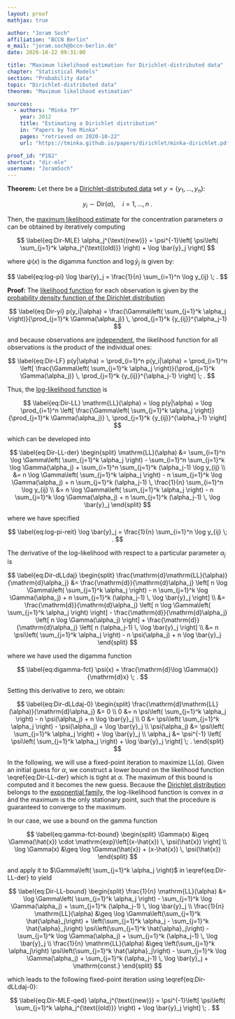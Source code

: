 ```yaml
---
layout: proof
mathjax: true

author: "Joram Soch"
affiliation: "BCCN Berlin"
e_mail: "joram.soch@bccn-berlin.de"
date: 2020-10-22 09:31:00

title: "Maximum likelihood estimation for Dirichlet-distributed data"
chapter: "Statistical Models"
section: "Probability data"
topic: "Dirichlet-distributed data"
theorem: "Maximum likelihood estimation"

sources:
  - authors: "Minka TP"
    year: 2012
    title: "Estimating a Dirichlet distribution"
    in: "Papers by Tom Minka"
    pages: "retrieved on 2020-10-22"
    url: "https://tminka.github.io/papers/dirichlet/minka-dirichlet.pdf"

proof_id: "P182"
shortcut: "dir-mle"
username: "JoramSoch"
---
```



**Theorem:** Let there be a [Dirichlet-distributed data](/D/dir-data) set $y = \left\lbrace y_1, \ldots, y_n \right\rbrace$:

$$ \label{eq:Dir}
y_i \sim \mathrm{Dir}(\alpha), \quad i = 1, \ldots, n \; .
$$

Then, the [maximum likelihood estimate](/D/mle) for the concentration parameters $\alpha$ can be obtained by iteratively computing

$$ \label{eq:Dir-MLE}
\alpha_j^{\text{(new)}} = \psi^{-1}\left[ \psi\left( \sum_{j=1}^k \alpha_j^{\text{(old)}} \right) + \log \bar{y}_j \right]
$$

where $\psi(x)$ is the digamma function and $\log \bar{y}_j$ is given by:

$$ \label{eq:log-pi}
\log \bar{y}_j = \frac{1}{n} \sum_{i=1}^n \log y_{ij} \; .
$$


**Proof:** The [likelihood function](/D/lf) for each observation is given by the [probability density function of the Dirichlet distribution](/P/dir-pdf)

$$ \label{eq:Dir-yi}
p(y_i|\alpha) = \frac{\Gamma\left( \sum_{j=1}^k \alpha_j \right)}{\prod_{j=1}^k \Gamma(\alpha_j)} \, \prod_{j=1}^k {y_{ij}}^{\alpha_j-1}
$$

and because observations are [independent](/D/ind), the likelihood function for all observations is the product of the individual ones:

$$ \label{eq:Dir-LF}
p(y|\alpha) = \prod_{i=1}^n p(y_i|\alpha) = \prod_{i=1}^n \left[ \frac{\Gamma\left( \sum_{j=1}^k \alpha_j \right)}{\prod_{j=1}^k \Gamma(\alpha_j)} \, \prod_{j=1}^k {y_{ij}}^{\alpha_j-1} \right] \; .
$$

Thus, the [log-likelihood function](/D/llf) is

$$ \label{eq:Dir-LL}
\mathrm{LL}(\alpha) = \log p(y|\alpha) = \log \prod_{i=1}^n \left[ \frac{\Gamma\left( \sum_{j=1}^k \alpha_j \right)}{\prod_{j=1}^k \Gamma(\alpha_j)} \, \prod_{j=1}^k {y_{ij}}^{\alpha_j-1} \right]
$$

which can be developed into

$$ \label{eq:Dir-LL-der}
\begin{split}
\mathrm{LL}(\alpha) &= \sum_{i=1}^n \log \Gamma\left( \sum_{j=1}^k \alpha_j \right) - \sum_{i=1}^n \sum_{j=1}^k \log \Gamma(\alpha_j) + \sum_{i=1}^n \sum_{j=1}^k (\alpha_j-1) \log y_{ij} \\
&= n \log \Gamma\left( \sum_{j=1}^k \alpha_j \right) - n \sum_{j=1}^k \log \Gamma(\alpha_j) + n \sum_{j=1}^k (\alpha_j-1) \, \frac{1}{n} \sum_{i=1}^n \log y_{ij} \\
&= n \log \Gamma\left( \sum_{j=1}^k \alpha_j \right) - n \sum_{j=1}^k \log \Gamma(\alpha_j) + n \sum_{j=1}^k (\alpha_j-1) \, \log \bar{y}_j
\end{split}
$$

where we have specified

$$ \label{eq:log-pi-reit}
\log \bar{y}_j = \frac{1}{n} \sum_{i=1}^n \log y_{ij} \; .
$$

The derivative of the log-likelihood with respect to a particular parameter $\alpha_j$ is

$$ \label{eq:Dir-dLLdaj}
\begin{split}
\frac{\mathrm{d}\mathrm{LL}(\alpha)}{\mathrm{d}\alpha_j} &= \frac{\mathrm{d}}{\mathrm{d}\alpha_j} \left[ n \log \Gamma\left( \sum_{j=1}^k \alpha_j \right) - n \sum_{j=1}^k \log \Gamma(\alpha_j) + n \sum_{j=1}^k (\alpha_j-1) \, \log \bar{y}_j \right] \\
&= \frac{\mathrm{d}}{\mathrm{d}\alpha_j} \left[ n \log \Gamma\left( \sum_{j=1}^k \alpha_j \right) \right] - \frac{\mathrm{d}}{\mathrm{d}\alpha_j} \left[ n \log \Gamma(\alpha_j) \right] + \frac{\mathrm{d}}{\mathrm{d}\alpha_j} \left[ n (\alpha_j-1) \, \log \bar{y}_j \right] \\
&= n \psi\left( \sum_{j=1}^k \alpha_j \right) - n \psi(\alpha_j) + n \log \bar{y}_j
\end{split}
$$

where we have used the digamma function

$$ \label{eq:digamma-fct}
\psi(x) = \frac{\mathrm{d}\log \Gamma(x)}{\mathrm{d}x} \; .
$$

Setting this derivative to zero, we obtain:

$$ \label{eq:Dir-dLLdaj-0}
\begin{split}
\frac{\mathrm{d}\mathrm{LL}(\alpha)}{\mathrm{d}\alpha_j} &= 0 \\
0 &= n \psi\left( \sum_{j=1}^k \alpha_j \right) - n \psi(\alpha_j) + n \log \bar{y}_j \\
0 &= \psi\left( \sum_{j=1}^k \alpha_j \right) - \psi(\alpha_j) + \log \bar{y}_j \\
\psi(\alpha_j) &= \psi\left( \sum_{j=1}^k \alpha_j \right) + \log \bar{y}_j \\
\alpha_j &= \psi^{-1} \left[ \psi\left( \sum_{j=1}^k \alpha_j \right) + \log \bar{y}_j \right] \; .
\end{split}
$$

In the following, we will use a fixed-point iteration to maximize $\mathrm{LL}(\alpha)$. Given an initial guess for $\alpha$, we construct a lower bound on the likelihood function \eqref{eq:Dir-LL-der} which is tight at $\alpha$. The maximum of this bound is computed and it becomes the new guess. Because the [Dirichlet distribution](/D/dir) belongs to the [exponential family](/D/dist-expfam), the log-likelihood function is convex in $\alpha$ ánd the maximum is the only stationary point, such that the procedure is guaranteed to converge to the maximum.

In our case, we use a bound on the gamma function

$$ \label{eq:gamma-fct-bound}
\begin{split}
\Gamma(x) &\geq \Gamma(\hat{x}) \cdot \mathrm{exp}\left[(x-\hat{x}) \, \psi(\hat{x}) \right] \\
\log \Gamma(x) &\geq \log \Gamma(\hat{x}) + (x-\hat{x}) \, \psi(\hat{x})
\end{split}
$$

and apply it to $\Gamma\left( \sum_{j=1}^k \alpha_j \right)$ in \eqref{eq:Dir-LL-der} to yield

$$ \label{eq:Dir-LL-bound}
\begin{split}
\frac{1}{n} \mathrm{LL}(\alpha) &= \log \Gamma\left( \sum_{j=1}^k \alpha_j \right) - \sum_{j=1}^k \log \Gamma(\alpha_j) + \sum_{j=1}^k (\alpha_j-1) \, \log \bar{y}_j \\
\frac{1}{n} \mathrm{LL}(\alpha) &\geq \log \Gamma\left(\sum_{j=1}^k \hat{\alpha}_j\right) + \left(\sum_{j=1}^k \alpha_j - \sum_{j=1}^k \hat{\alpha}_j\right) \psi\left(\sum_{j=1}^k \hat{\alpha}_j\right) - \sum_{j=1}^k \log \Gamma(\alpha_j) + \sum_{j=1}^k (\alpha_j-1) \, \log \bar{y}_j \\
\frac{1}{n} \mathrm{LL}(\alpha) &\geq \left(\sum_{j=1}^k \alpha_j\right) \psi\left(\sum_{j=1}^k \hat{\alpha}_j\right) - \sum_{j=1}^k \log \Gamma(\alpha_j) + \sum_{j=1}^k (\alpha_j-1) \, \log \bar{y}_j + \mathrm{const.}
\end{split}
$$

which leads to the following fixed-point iteration using \eqref{eq:Dir-dLLdaj-0}:

$$ \label{eq:Dir-MLE-qed}
\alpha_j^{\text{(new)}} = \psi^{-1}\left[ \psi\left( \sum_{j=1}^k \alpha_j^{\text{(old)}} \right) + \log \bar{y}_j \right] \; .
$$